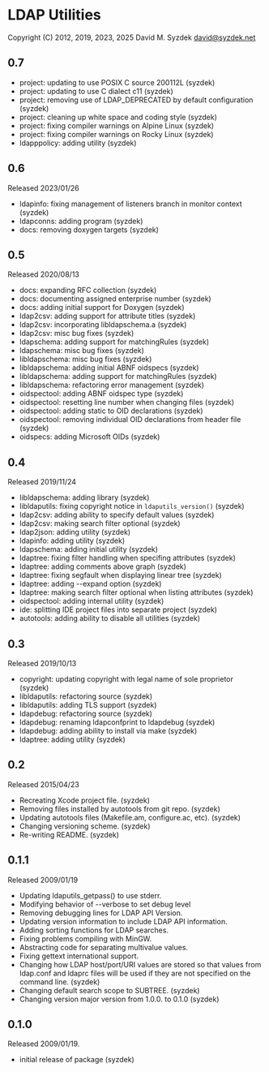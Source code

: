 
LDAP Utilities
==============

Copyright (C) 2012, 2019, 2023, 2025 David M. Syzdek <david@syzdek.net>

0.7
---
  - project: updating to use POSIX C source 200112L (syzdek)
  - project: updating to use C dialect c11 (syzdek)
  - project: removing use of LDAP_DEPRECATED by default configuration (syzdek)
  - project: cleaning up white space and coding style (syzdek)
  - project: fixing compiler warnings on Alpine Linux (syzdek)
  - project: fixing compiler warnings on Rocky Linux (syzdek)
  - ldapppolicy: adding utility (syzdek)

0.6
---
  Released 2023/01/26
  - ldapinfo: fixing management of listeners branch in monitor context (syzdek)
  - ldapconns: adding program (syzdek)
  - docs: removing doxygen targets (syzdek)

0.5
---
  Released 2020/08/13
  - docs: expanding RFC collection (syzdek)
  - docs: documenting assigned enterprise number (syzdek)
  - docs: adding initial support for Doxygen (syzdek)
  - ldap2csv: adding support for attribute titles (syzdek)
  - ldap2csv: incorporating libldapschema.a (syzdek)
  - ldap2csv: misc bug fixes (syzdek)
  - ldapschema: adding support for matchingRules (syzdek)
  - ldapschema: misc bug fixes (syzdek)
  - libldapschema: misc bug fixes (syzdek)
  - libldapschema: adding initial ABNF oidspecs (syzdek)
  - libldapschema: adding support for matchingRules (syzdek)
  - libldapschema: refactoring error management (syzdek)
  - oidspectool: adding ABNF oidspec type (syzdek)
  - oidspectool: resetting line number when changing files (syzdek)
  - oidspectool: adding static to OID declarations (syzdek)
  - oidspectool: removing individual OID declarations from header file (syzdek)
  - oidspecs: adding Microsoft OIDs (syzdek)

0.4
---
  Released 2019/11/24
  - libldapschema: adding library (syzdek)
  - libldaputils: fixing copyright notice in `ldaputils_version()` (syzdek)
  - ldap2csv: adding ability to specify default values (syzdek)
  - ldap2csv: making search filter optional (syzdek)
  - ldap2json: adding utility (syzdek)
  - ldapinfo: adding utility (syzdek)
  - ldapschema: adding initial utility (syzdek)
  - ldaptree: fixing filter handling when specifing attributes (syzdek)
  - ldaptree: adding comments above graph (syzdek)
  - ldaptree: fixing segfault when displaying linear tree (syzdek)
  - ldaptree: adding --expand option (syzdek)
  - ldaptree: making search filter optional when listing attributes (syzdek)
  - oidspectool: adding internal utility (syzdek)
  - ide: splitting IDE project files into separate project (syzdek)
  - autotools: adding ability to disable all utilities (syzdek)

0.3
---
   Released 2019/10/13
   - copyright: updating copyright with legal name of sole proprietor (syzdek)
   - libldaputils: refactoring source (syzdek)
   - libldaputils: adding TLS support (syzdek)
   - ldapdebug: refactoring source (syzdek)
   - ldapdebug: renaming ldapconfprint to ldapdebug (syzdek)
   - ldapdebug: adding ability to install via make (syzdek)
   - ldaptree: adding utility (syzdek)

0.2
---
   Released 2015/04/23
   - Recreating Xcode project file. (syzdek)
   - Removing files installed by autotools from git repo. (syzdek)
   - Updating autotools files (Makefile.am, configure.ac, etc). (syzdek)
   - Changing versioning scheme. (syzdek)
   - Re-writing README. (syzdek)

0.1.1
-----
   Released 2009/01/19
   - Updating ldaputils_getpass() to use stderr.
   - Modifying behavior of --verbose to set debug level
   - Removing debugging lines for LDAP API Version.
   - Updating version information to include LDAP API information.
   - Adding sorting functions for LDAP searches.
   - Fixing problems compiling with MinGW.
   - Abstracting code for separating multivalue values.
   - Fixing gettext international support.
   - Changing how LDAP host/port/URI values are stored so that values
     from ldap.conf and ldaprc files will be used if they are not
     specified on the command line. (syzdek)
   - Changing default search scope to SUBTREE. (syzdek)
   - Changing version major version from 1.0.0. to 0.1.0 (syzdek)

0.1.0
-----
   Released 2009/01/19.
   - initial release of package (syzdek)

